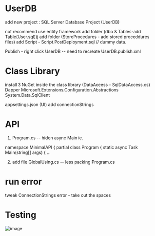 # UserDB
add new project : SQL Server Database Project (UserDB)

not recommend use entity framework
add folder (dbo & Tables-add Table(User.sql))j
add folder (StoreProcedures - add stored proceddures files)
add Script - Script.PostDeployment.sql // dummy data.

Publish - right click UserDB  -- need to recreate UserDB.publish.xml

# Class Library
install 3 NuGet inside the class library (DataAceess - SqlDataAccess.cs) 
Dapper
Microsoft.Extensions.Configuration.Abstractions
System.Data.SqlClient

appsettings.json (UI) add connectionStrings


# API
1. Program.cs -- hiden async Main ie.

namespace MinimalAPI
{
    partial class Program
    {
        static async Task Main(string[] args)
        {
            ...

2. add file GlobalUsing.cs -- less packing Program.cs


# run error
tweak ConnectionStrings error - take out the spaces

# Testing
![image](https://github.com/2022Dong/MinimalAPIDemoApp/assets/110579171/258215a6-35e5-46bd-9e71-800319b80fa9)
